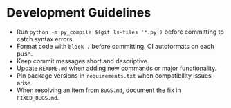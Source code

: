 # Development Guidelines

- Run `python -m py_compile $(git ls-files '*.py')` before committing to catch syntax errors.
- Format code with `black .` before committing. CI autoformats on each push.
- Keep commit messages short and descriptive.
- Update `README.md` when adding new commands or major functionality.
- Pin package versions in `requirements.txt` when compatibility issues arise.
- When resolving an item from `BUGS.md`, document the fix in `FIXED_BUGS.md`.
